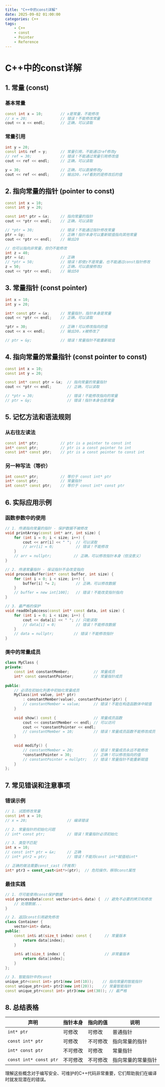 ```yaml
---
title: "C++中的const详解"
date: 2025-09-02 01:00:00
categories: C++
tags:
    - C++
    - const
    - Pointer
    - Reference
---
```


# C++中的const详解
## 1. 常量 (const)

### 基本常量
```cpp
const int x = 10;        // x是常量，不能修改
// x = 20;               // 错误！不能修改常量
cout << x << endl;       // 正确，可以读取
```

### 常量引用
```cpp
int y = 20;
const int& ref = y;      // 常量引用，不能通过ref修改y
// ref = 30;             // 错误！不能通过常量引用修改值
cout << ref << endl;     // 正确，可以读取

y = 30;                  // 正确，可以直接修改y
cout << ref << endl;     // 输出30，ref看到的是修改后的值
```

## 2. 指向常量的指针 (pointer to const)

```cpp
const int x = 10;
const int y = 20;

const int* ptr = &x;     // 指向常量的指针
cout << *ptr << endl;    // 正确，可以读取

// *ptr = 30;            // 错误！不能通过指针修改常量
ptr = &y;                // 正确！指针本身可以重新赋值指向其他常量
cout << *ptr << endl;    // 输出20

// 也可以指向非常量，但仍不能修改
int z = 40;
ptr = &z;                // 正确
// *ptr = 50;            // 错误！即使z不是常量，也不能通过const指针修改
z = 50;                  // 正确，可以直接修改z
cout << *ptr << endl;    // 输出50
```

## 3. 常量指针 (const pointer)

```cpp
int x = 10;
int y = 20;

int* const ptr = &x;     // 常量指针，指针本身是常量
cout << *ptr << endl;    // 正确，可以读取

*ptr = 30;               // 正确！可以修改指向的值
cout << x << endl;       // 输出30，x被修改了

// ptr = &y;             // 错误！常量指针不能重新赋值
```

## 4. 指向常量的常量指针 (const pointer to const)

```cpp
const int x = 10;
const int y = 20;

const int* const ptr = &x;  // 指向常量的常量指针
cout << *ptr << endl;       // 正确，可以读取

// *ptr = 30;               // 错误！不能修改指向的常量
// ptr = &y;                // 错误！指针本身也是常量
```

## 5. 记忆方法和语法规则

### 从右往左读法
```cpp
const int* ptr;          // ptr is a pointer to const int
int* const ptr;          // ptr is a const pointer to int  
const int* const ptr;    // ptr is a const pointer to const int
```

### 另一种写法（等价）
```cpp
int const* ptr;          // 等价于 const int* ptr
int* const ptr;          // 常量指针
int const* const ptr;    // 等价于 const int* const ptr
```

## 6. 实际应用示例

### 函数参数中的使用
```cpp
// 1. 传递指向常量的指针 - 保护数据不被修改
void printArray(const int* arr, int size) {
    for (int i = 0; i < size; i++) {
        cout << arr[i] << " ";  // 可以读取
        // arr[i] = 0;          // 错误！不能修改
    }
    // arr = nullptr;          // 正确，可以修改指针本身（但没意义）
}

// 2. 传递常量指针 - 保证指针不会改变指向
void processBuffer(int* const buffer, int size) {
    for (int i = 0; i < size; i++) {
        buffer[i] *= 2;         // 正确，可以修改数据
    }
    // buffer = new int[100];   // 错误！不能改变指针指向
}

// 3. 最严格的保护
void readOnlyAccess(const int* const data, int size) {
    for (int i = 0; i < size; i++) {
        cout << data[i] << " "; // 只能读取
        // data[i] = 0;         // 错误！不能修改数据
    }
    // data = nullptr;         // 错误！不能修改指针
}
```

### 类中的常量成员
```cpp
class MyClass {
private:
    const int constantMember;           // 常量成员
    int* const constantPointer;         // 常量指针成员
    
public:
    // 必须在初始化列表中初始化常量成员
    MyClass(int value, int* ptr) 
        : constantMember(value), constantPointer(ptr) {
        // constantMember = value;      // 错误！不能在构造函数体中赋值
    }
    
    void show() const {                 // 常量成员函数
        cout << constantMember << endl; // 可以访问
        cout << *constantPointer << endl;
        // constantMember = 10;         // 错误！常量成员函数不能修改成员
    }
    
    void modify() {
        // constantMember = 20;         // 错误！常量成员永远不能修改
        *constantPointer = 30;          // 正确！可以修改指向的值
        // constantPointer = nullptr;   // 错误！常量指针不能重新赋值
    }
};
```

## 7. 常见错误和注意事项

### 错误示例
```cpp
// 1. 试图修改常量
const int x = 10;
// x = 20;                  // 编译错误

// 2. 常量指针的初始化问题
// int* const ptr;          // 错误！常量指针必须初始化

// 3. 类型不匹配
int x = 10;
// const int* ptr = &x;     // 正确
// int* ptr2 = ptr;         // 错误！不能将const int*赋值给int*

// 正确的做法需要const_cast（不推荐）
int* ptr3 = const_cast<int*>(ptr);  // 危险操作，移除const属性
```

### 最佳实践
```cpp
// 1. 尽可能使用const保护数据
void processData(const vector<int>& data) {  // 避免不必要的拷贝和修改
    // 处理数据...
}

// 2. 返回const引用避免修改
class Container {
    vector<int> data;
public:
    const int& at(size_t index) const {      // 常量版本
        return data[index];
    }
    
    int& at(size_t index) {                  // 非常量版本
        return data[index];
    }
};

// 3. 智能指针中的const
unique_ptr<const int> ptr1(new int(10));    // 指向常量的智能指针
const unique_ptr<int> ptr2(new int(20));    // 常量智能指针
const unique_ptr<const int> ptr3(new int(30)); // 最严格
```

## 8. 总结表格

| 声明 | 指针本身 | 指向的值 | 说明 |
|------|----------|----------|------|
| `int* ptr` | 可修改 | 可修改 | 普通指针 |
| `const int* ptr` | 可修改 | 不可修改 | 指向常量的指针 |
| `int* const ptr` | 不可修改 | 可修改 | 常量指针 |
| `const int* const ptr` | 不可修改 | 不可修改 | 指向常量的常量指针 |

理解这些概念对于编写安全、可维护的C++代码非常重要，它们帮助我们在编译时就发现潜在的错误。